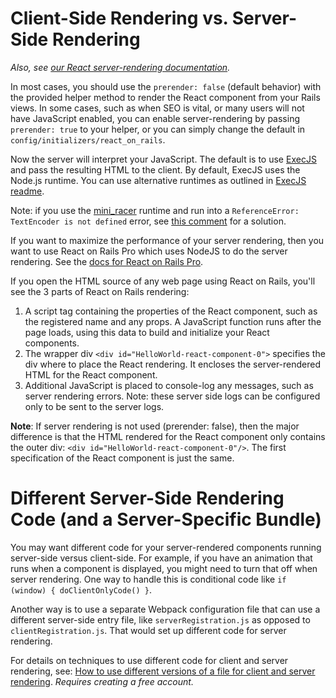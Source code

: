 # Client-Side Rendering vs. Server-Side Rendering

_Also, see [our React server-rendering documentation](https://www.shakacode.com/react-on-rails/docs/guides/react-server-rendering/)._

In most cases, you should use the `prerender: false` (default behavior) with the provided helper method to render the React component from your Rails views. In some cases, such as when SEO is vital, or many users will not have JavaScript enabled, you can enable server-rendering by passing `prerender: true` to your helper, or you can simply change the default in `config/initializers/react_on_rails`.

Now the server will interpret your JavaScript. The default is to use [ExecJS](https://github.com/rails/execjs) and pass the resulting HTML to the client. By default, ExecJS uses the Node.js runtime. You can use alternative runtimes as outlined in [ExecJS readme](https://github.com/rails/execjs/blob/master/README.md).

Note: if you use the [mini_racer](https://github.com/rubyjs/mini_racer) runtime and run into a `ReferenceError: TextEncoder is not defined` error, see [this comment](https://github.com/shakacode/react_on_rails/issues/1457#issuecomment-1165026717) for a solution.

If you want to maximize the performance of your server rendering, then you want to use React on Rails Pro which uses NodeJS to do the server rendering. See the [docs for React on Rails Pro](https://github.com/shakacode/react_on_rails/wiki).

If you open the HTML source of any web page using React on Rails, you'll see the 3 parts of React on Rails rendering:

1. A script tag containing the properties of the React component, such as the registered name and any props. A JavaScript function runs after the page loads, using this data to build and initialize your React components.
2. The wrapper div `<div id="HelloWorld-react-component-0">` specifies the div where to place the React rendering. It encloses the server-rendered HTML for the React component.
3. Additional JavaScript is placed to console-log any messages, such as server rendering errors. Note: these server side logs can be configured only to be sent to the server logs.

**Note**: If server rendering is not used (prerender: false), then the major difference is that the HTML rendered for the React component only contains the outer div: `<div id="HelloWorld-react-component-0"/>`. The first specification of the React component is just the same.

# Different Server-Side Rendering Code (and a Server-Specific Bundle)

You may want different code for your server-rendered components running server-side versus client-side. For example, if you have an animation that runs when a component is displayed, you might need to turn that off when server rendering. One way to handle this is conditional code like `if (window) { doClientOnlyCode() }`.

Another way is to use a separate Webpack configuration file that can use a different server-side entry file, like `serverRegistration.js` as opposed to `clientRegistration.js`. That would set up different code for server rendering.

For details on techniques to use different code for client and server rendering, see: [How to use different versions of a file for client and server rendering](https://forum.shakacode.com/t/how-to-use-different-versions-of-a-file-for-client-and-server-rendering/1352). _Requires creating a free account._
